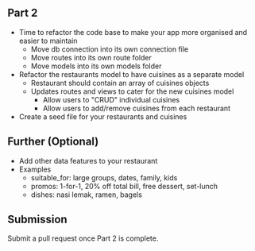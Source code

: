 ## Part 2
- Time to refactor the code base to make your app more organised and easier to maintain
    - Move db connection into its own connection file
    - Move routes into its own route folder
    - Move models into its own models folder
- Refactor the restaurants model to have cuisines as a separate model
    - Restaurant should contain an array of cuisines objects
    - Updates routes and views to cater for the new cuisines model
        - Allow users to "CRUD" individual cuisines
        - Allow users to add/remove cuisines from each restaurant
- Create a seed file for your restaurants and cuisines

## Further (Optional)
- Add other data features to your restaurant 
- Examples
    - suitable_for: large groups, dates, family, kids
    - promos: 1-for-1, 20% off total bill, free dessert, set-lunch
    - dishes: nasi lemak, ramen, bagels

## Submission
Submit a pull request once Part 2 is complete.